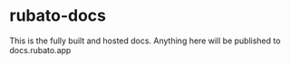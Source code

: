 # rubato-docs
This is the fully built and hosted docs. Anything here will be published to docs.rubato.app

